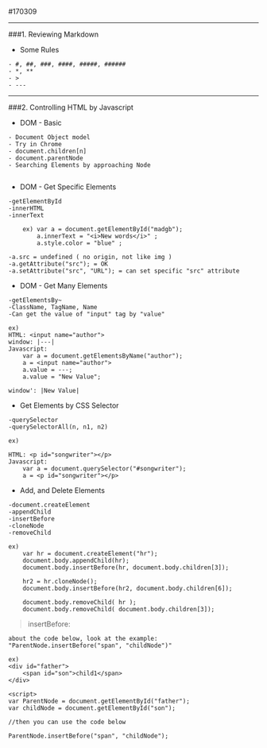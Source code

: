 #170309

---
###1. Reviewing Markdown


* Some Rules

```
- #, ##, ###, ####, #####, ######
- *, **
- >
- ---

```


___

###2. Controlling HTML by Javascript

* DOM - Basic

```
- Document Object model
- Try in Chrome
- document.children[n]
- document.parentNode
- Searching Elements by approaching Node
    
```
* DOM - Get Specific Elements

```
-getElementById
-innerHTML
-innerText

	ex) var a = document.getElementById("madgb");
		a.innerText = "<i>New words</i>" ;
		a.style.color = "blue" ;
		
-a.src = undefined ( no origin, not like img )
-a.getAttribute("src"); = OK
-a.setAttribute("src", "URL"); = can set specific "src" attribute

```
* DOM - Get Many Elements

```
-getElementsBy~
-ClassName, TagName, Name
-Can get the value of "input" tag by "value"

```
```
ex) 
HTML: <input name="author">
window: |---|
Javascript: 
	var a = document.getElementsByName("author");
	a = <input name="author">
	a.value = ---;
	a.value = "New Value";
	
window': |New Value|

```
* Get Elements by CSS Selector

```
-querySelector
-querySelectorAll(n, n1, n2)

```
```
ex)

HTML: <p id="songwriter"></p>
Javascript:
	var a = document.querySelector("#songwriter");
	a = <p id="songwriter"></p>

```
* Add, and Delete Elements

```
-document.createElement
-appendChild
-insertBefore
-cloneNode
-removeChild

```

```
ex)
	var hr = document.createElement("hr");
	document.body.appendChild(hr);
	document.body.insertBefore(hr, document.body.children[3]);
	
	hr2 = hr.cloneNode();
	document.body.insertBefore(hr2, document.body.children[6]);
	
	document.body.removeChild( hr );
	document.body.removeChild( document.body.children[3]);

```
> insertBefore:
	
	about the code below, look at the example:
    "ParentNode.insertBefore("span", "childNode")"
    
    ex)
    <div id="father">
    	<span id="son">child1</span>
    </div>
    
    <script>
    var ParentNode = document.getElementById("father");
    var childNode = document.getElementById("son");
    
    //then you can use the code below
    
    ParentNode.insertBefore("span", "childNode");
    